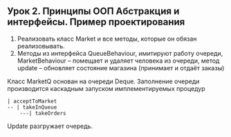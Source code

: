 ## Урок 2. Принципы ООП Абстракция и интерфейсы. Пример проектирования

1. Реализовать класс Market и все методы, которые он обязан реализовывать.
2. Методы из интерфейса QueueBehaviour, имитируют работу очереди, MarketBehaviour – помещает и удаляет человека из очереди, метод update – обновляет состояние магазина (принимает и отдаёт заказы)

Класс MarketQ основан на очереди Deque.
Заполнение очереди производится каскадным запуском имплементируемых процедур

```
| acceptToMarket
-- | takeInQueue
    ---| takeOrders
```

Update разгружает очередь.

